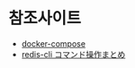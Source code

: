 # 참조사이트
- [docker-compose](https://qiita.com/uggds/items/5e4f8fee180d77c06ee1)
- [redis-cli コマンド操作まとめ](https://qiita.com/rubytomato@github/items/d66d932959d596876ab5)

